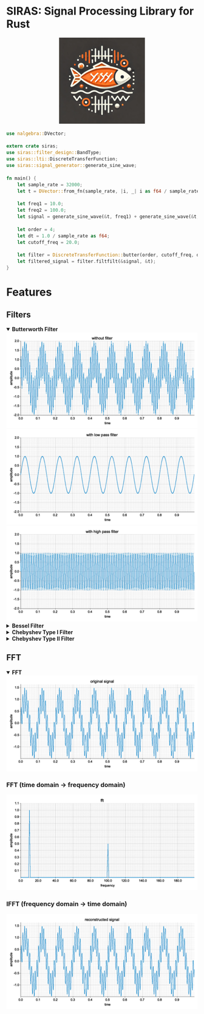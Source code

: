 # SIRAS: Signal Processing Library for Rust

<div align="center">
    <img src="media/siras.webp" alt="siras" width="45%">
</div>

```rust
use nalgebra::DVector;

extern crate siras;
use siras::filter_design::BandType;
use siras::lti::DiscreteTransferFunction;
use siras::signal_generator::generate_sine_wave;

fn main() {
    let sample_rate = 32000;
    let t = DVector::from_fn(sample_rate, |i, _| i as f64 / sample_rate as f64);

    let freq1 = 10.0;
    let freq2 = 100.0;
    let signal = generate_sine_wave(&t, freq1) + generate_sine_wave(&t, freq2);

    let order = 4;
    let dt = 1.0 / sample_rate as f64;
    let cutoff_freq = 20.0;

    let filter = DiscreteTransferFunction::butter(order, cutoff_freq, dt, BandType::LowPass);
    let filtered_signal = filter.filtfilt(&signal, &t);
}
```

# Features

## Filters

<details open>

<summary><b>Butterworth Filter</b></summary>

<div align="center">
    <img src="media/butter_without_filter.png" alt="siras">
    <img src="media/butter_with_low_pass_filter.png" alt="siras">
    <img src="media/butter_with_high_pass_filter.png" alt="siras">
</div>

</details>

<details>
<summary><b>Bessel Filter</b></summary>

<div align="center">
    <img src="media/bessel_without_filter.png" alt="siras">
    <img src="media/bessel_with_low_pass_filter.png" alt="siras">
    <img src="media/bessel_with_high_pass_filter.png" alt="siras">
</div>

</details>

<details>
<summary><b>Chebyshev Type I Filter</b></summary>

<div align="center">
    <img src="media/chebyshev1_without_filter.png" alt="siras">
    <img src="media/chebyshev1_with_low_pass_filter.png" alt="siras">
    <img src="media/chebyshev1_with_high_pass_filter.png" alt="siras">
</div>

</details>

<details>
<summary><b>Chebyshev Type II Filter</b></summary>

<div align="center">
    <img src="media/chebyshev2_without_filter.png" alt="siras">
    <img src="media/chebyshev2_with_low_pass_filter.png" alt="siras">
    <img src="media/chebyshev2_with_high_pass_filter.png" alt="siras">
</div>

</details>

## FFT

<details open>
<summary><b>FFT</b></summary>

<div align="center">
    <img src="media/original_signal.png" alt="siras">
</div>

### FFT (time domain -> frequency domain)

<div align="center">
    <img src="media/fft.png" alt="siras">
</div>

### IFFT (frequency domain -> time domain)

<div align="center">
    <img src="media/reconstructed_signal.png" alt="siras">
</div>

</details>
